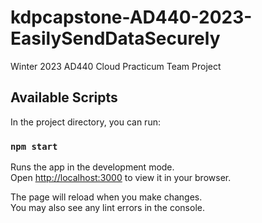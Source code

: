 # kdpcapstone-AD440-2023-EasilySendDataSecurely

Winter 2023 AD440 Cloud Practicum Team Project

## Available Scripts

In the project directory, you can run:

### `npm start`

Runs the app in the development mode.\
Open [http://localhost:3000](http://localhost:3000) to view it in your browser.

The page will reload when you make changes.\
You may also see any lint errors in the console.
